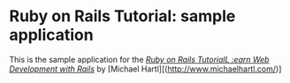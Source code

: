 # Ruby on Rails Tutorial: sample application

This is the sample application for the 
[*Ruby on Rails TutorialL :earn Web Development with Rails*](http://www.railstutorial.org/)
by [Michael Hartl][(http://www.michaelhartl.com/)]
